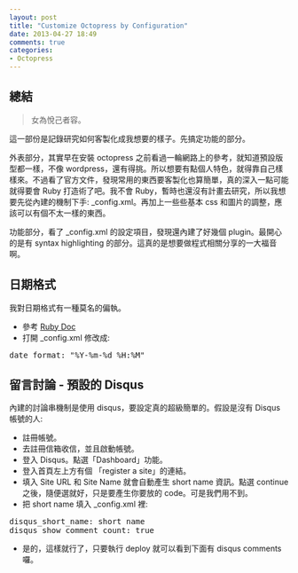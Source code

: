 ```yaml
---
layout: post
title: "Customize Octopress by Configuration"
date: 2013-04-27 18:49
comments: true
categories: 
- Octopress
---
```

## 總結
> 女為悅己者容。

這一部份是記錄研究如何客製化成我想要的樣子。先搞定功能的部分。

外表部分，其實早在安裝 octopress 之前看過一輪網路上的參考，就知道預設版型都一樣，不像 wordpress，還有得挑。所以想要有點個人特色，就得靠自己樣樣來。不過看了官方文件，發現常用的東西要客製化也算簡單，真的深入一點可能就得要會 Ruby 打造術了吧。我不會 Ruby，暫時也還沒有計畫去研究，所以我想要先從內建的機制下手: _config.xml。再加上一些些基本 css 和圖片的調整，應該可以有個不太一樣的東西。

功能部分，看了 _config.xml 的設定項目，發現還內建了好幾個 plugin。最開心的是有 syntax highlighting 的部分。這真的是想要做程式相關分享的一大福音啊。


## 日期格式
我對日期格式有一種莫名的偏執。

+ 參考 [Ruby Doc](http://www.ruby-doc.org/core-1.9.2/Time.html#method-i-strftime "Ruby Doc datetime format")
+ 打開 _config.xml 修改成:
<pre>
date_format: "%Y-%m-%d %H:%M"
</pre>


## 留言討論 - 預設的 Disqus
內建的討論串機制是使用 disqus，要設定真的超級簡單的。假設是沒有 Disqus 帳號的人: 

+ 註冊帳號。
+ 去註冊信箱收信，並且啟動帳號。
+ 登入 Disqus。點選「Dashboard」功能。
+ 登入首頁左上方有個 「register a site」的連結。
+ 填入 Site URL 和 Site Name 就會自動產生 short name 資訊。點選 continue 之後，隨便選就好，只是要產生你要放的 code。可是我們用不到。
+ 把 short name 填入 _config.xml 裡:
<pre>
disqus_short_name: short name
disqus_show_comment_count: true
</pre>
+ 是的，這樣就行了，只要執行 deploy 就可以看到下面有 disqus comments 囉。


